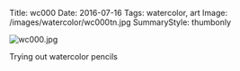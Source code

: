 Title: wc000
Date: 2016-07-16
Tags: watercolor, art
Image: /images/watercolor/wc000tn.jpg
SummaryStyle: thumbonly

![wc000.jpg]({filename}/images/watercolor/wc000.jpg)

Trying out watercolor pencils
